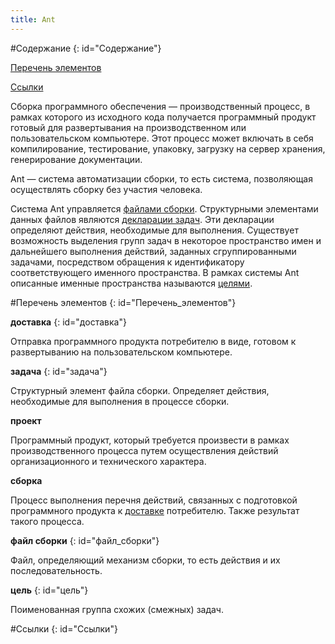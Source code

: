 ```yaml
---
title: Ant
---
```


#Содержание
{: id="Содержание"}

[Перечень элементов](#Перечень_элементов)

[Ссылки](#Ссылки)

Сборка программного обеспечения — производственный процесс, в рамках которого из исходного кода получается программный продукт готовый для развертывания на производственном или пользовательском компьютере. Этот процесс может включать в себя компилирование, тестирование, упаковку, загрузку на сервер хранения, генерирование документации.

Ant — система автоматизации сборки, то есть система, позволяющая осуществлять сборку без участия человека.

Система Ant управляется [файлами сборки](#файл_сборки). Структурными элементами данных файлов являются [декларации задач](#задача). Эти декларации определяют действия, необходимые для выполнения. Существует возможность выделения групп задач в некоторое пространство имен и дальнейшего выполнения действий, заданных сгруппированными задачами, посредством обращения к идентификатору соответствующего именного пространства. В рамках системы Ant описанные именные пространства называются [целями](#цель).

#Перечень элементов
{: id="Перечень_элементов"}

**доставка**
{: id="доставка"}

Отправка программного продукта потребителю в виде, готовом к развертыванию на пользовательском компьютере.

**задача**
{: id="задача"}

Структурный элемент файла сборки. Определяет действия, необходимые для выполнения в процессе сборки.

**проект**

Программный продукт, который требуется произвести в рамках производственного процесса путем осуществления действий организационного и технического характера.

**сборка**

Процесс выполнения перечня действий, связанных с подготовкой программного продукта к [доставке](#доставка) потребителю. Также результат такого процесса.

**файл сборки**
{: id="файл_сборки"}

Файл, определяющий механизм сборки, то есть действия и их последовательность.

**цель**
{: id="цель"}

Поименованная группа схожих (смежных) задач.

#Ссылки
{: id="Ссылки"}
